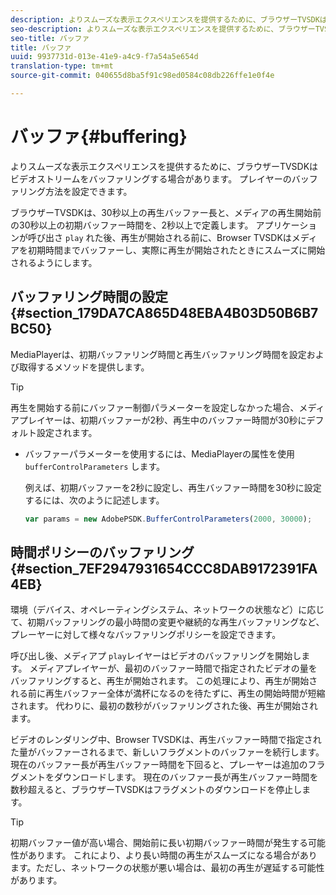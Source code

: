 ```yaml
---
description: よりスムーズな表示エクスペリエンスを提供するために、ブラウザーTVSDKはビデオストリームをバッファリングする場合があります。 プレイヤーのバッファリング方法を設定できます。
seo-description: よりスムーズな表示エクスペリエンスを提供するために、ブラウザーTVSDKはビデオストリームをバッファリングする場合があります。 プレイヤーのバッファリング方法を設定できます。
seo-title: バッファ
title: バッファ
uuid: 9937731d-013e-41e9-a4c9-f7a54a5e654d
translation-type: tm+mt
source-git-commit: 040655d8ba5f91c98ed0584c08db226ffe1e0f4e

---
```



# バッファ{#buffering}

よりスムーズな表示エクスペリエンスを提供するために、ブラウザーTVSDKはビデオストリームをバッファリングする場合があります。 プレイヤーのバッファリング方法を設定できます。

ブラウザーTVSDKは、30秒以上の再生バッファー長と、メディアの再生開始前の30秒以上の初期バッファー時間を、2秒以上で定義します。 アプリケーションが呼び出さ `play` れた後、再生が開始される前に、Browser TVSDKはメディアを初期時間までバッファーし、実際に再生が開始されたときにスムーズに開始されるようにします。

## バッファリング時間の設定 {#section_179DA7CA865D48EBA4B03D50B6B7BC50}

MediaPlayerは、初期バッファリング時間と再生バッファリング時間を設定および取得するメソッドを提供します。

>[!TIP]
>
>再生を開始する前にバッファー制御パラメーターを設定しなかった場合、メディアプレイヤーは、初期バッファーが2秒、再生中のバッファー時間が30秒にデフォルト設定されます。

* バッファーパラメーターを使用するには、MediaPlayerの属性を使用 `bufferControlParameters` します。

   例えば、初期バッファーを2秒に設定し、再生バッファー時間を30秒に設定するには、次のように記述します。

   ```js
   var params = new AdobePSDK.BufferControlParameters(2000, 30000);
   ```

## 時間ポリシーのバッファリング {#section_7EF2947931654CCC8DAB9172391FA4EB}

環境（デバイス、オペレーティングシステム、ネットワークの状態など）に応じて、初期バッファリングの最小時間の変更や継続的な再生バッファリングなど、プレーヤーに対して様々なバッファリングポリシーを設定できます。

呼び出し後、メディアプ `play`レイヤーはビデオのバッファリングを開始します。 メディアプレイヤーが、最初のバッファー時間で指定されたビデオの量をバッファリングすると、再生が開始されます。 この処理により、再生が開始される前に再生バッファー全体が満杯になるのを待たずに、再生の開始時間が短縮されます。 代わりに、最初の数秒がバッファリングされた後、再生が開始されます。

ビデオのレンダリング中、Browser TVSDKは、再生バッファー時間で指定された量がバッファーされるまで、新しいフラグメントのバッファーを続行します。 現在のバッファー長が再生バッファー時間を下回ると、プレーヤーは追加のフラグメントをダウンロードします。 現在のバッファー長が再生バッファー時間を数秒超えると、ブラウザーTVSDKはフラグメントのダウンロードを停止します。

>[!TIP]
>
>初期バッファー値が高い場合、開始前に長い初期バッファー時間が発生する可能性があります。 これにより、より長い時間の再生がスムーズになる場合があります。ただし、ネットワークの状態が悪い場合は、最初の再生が遅延する可能性があります。

